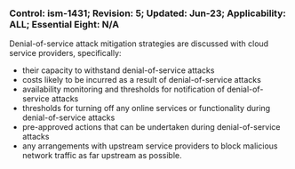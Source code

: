 ### Control: ism-1431; Revision: 5; Updated: Jun-23; Applicability: ALL; Essential Eight: N/A
<p>Denial-of-service attack mitigation strategies are discussed with cloud service providers, specifically:</p>
                  <ul>
                     <li>their capacity to withstand denial-of-service attacks</li>
                     <li>costs likely to be incurred as a result of denial-of-service attacks</li>
                     <li>availability monitoring and thresholds for notification of denial-of-service attacks</li>
                     <li>thresholds for turning off any online services or functionality during denial-of-service attacks</li>
                     <li>pre-approved actions that can be undertaken during denial-of-service attacks</li>
                     <li>any arrangements with upstream service providers to block malicious network traffic as far upstream as possible.</li>
                  </ul>